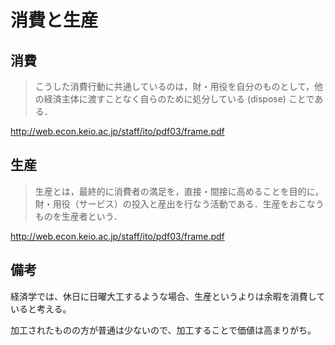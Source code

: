 # 消費と生産

## 消費

> こうした消費行動に共通しているのは，財・用役を自分のものとして，他の経済主体に渡すことなく自らのために処分している (dispose) ことである．

http://web.econ.keio.ac.jp/staff/ito/pdf03/frame.pdf

## 生産

> 生産とは，最終的に消費者の満足を，直接・間接に高めることを目的に，財・用役（サービス）の投入と産出を行なう活動である．生産をおこなうものを生産者という．

http://web.econ.keio.ac.jp/staff/ito/pdf03/frame.pdf

## 備考

経済学では、休日に日曜大工するような場合、生産というよりは余暇を消費していると考える。

加工されたものの方が普通は少ないので、加工することで価値は高まりがち。
